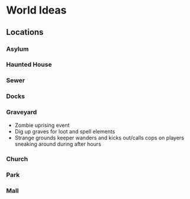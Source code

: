# World Ideas

## Locations

### Asylum

### Haunted House

### Sewer

### Docks 

### Graveyard
- Zombie uprising event
- Dig up graves for loot and spell elements
- Strange grounds keeper wanders and kicks out/calls cops on players sneaking around during after hours
### Church

### Park

### Mall
 

